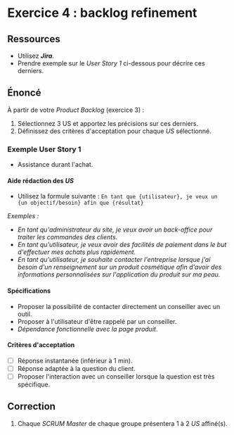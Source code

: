 # Exercice 4 : backlog refinement

## Ressources

- Utilisez ***Jira***.
- Prendre exemple sur le *User Story 1* ci-dessous pour décrire ces derniers.

## Énoncé

À partir de votre *Product Backlog* (exercice 3) : 
1. Sélectionnez 3 US et apportez les précisions sur ces derniers.
2. Définissez des critères d'acceptation pour chaque *US* sélectionné.

### Exemple User Story 1

- Assistance durant l'achat.

#### Aide rédaction des *US*

- Utilisez la formule suivante :
`En tant que {utilisateur}, je veux un {un objectif/besoin} afin que {résultat}`

*Exemples :* 
- *En tant qu'administrateur du site, je veux avoir un back-office pour traiter les commandes des clients.*
- *En tant qu'utilisateur, je veux avoir des facilités de paiement dans le but d'effectuer mes achats plus rapidement.*
- *En tant qu'utilisateur, je souhaite contacter l'entreprise lorsque j'ai besoin d'un renseignement sur un produit cosmétique afin d'avoir des informations personnalisées sur l'application du produit sur ma peau.*

#### Spécifications

- Proposer la possibilité de contacter directement un conseiller avec un outil.
- Proposer à l'utilisateur d'être rappelé par un conseiller.
- *Dépendance fonctionnelle avec la page produit*.

#### Critères d'acceptation

- [ ] Réponse instantanée (inférieur à 1 min).
- [ ] Réponse adaptée à la question du client.
- [ ] Proposer l'interaction avec un conseiller lorsque la question est très spécifique.

## Correction

1. Chaque *SCRUM Master* de chaque groupe présentera 1 à 2 *US* affiné(s).